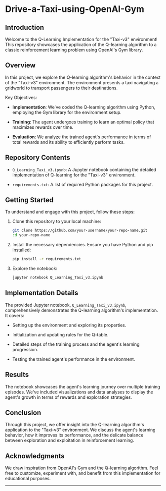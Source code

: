 # Drive-a-Taxi-using-OpenAI-Gym

## Introduction

Welcome to the Q-Learning Implementation for the "Taxi-v3" environment! This repository showcases the application of the Q-learning algorithm to a classic reinforcement learning problem using OpenAI's Gym library.

## Overview

In this project, we explore the Q-learning algorithm's behavior in the context of the "Taxi-v3" environment. The environment presents a taxi navigating a gridworld to transport passengers to their destinations.

Key Objectives:

- **Implementation**: We've coded the Q-learning algorithm using Python, employing the Gym library for the environment setup.
  
- **Training**: The agent undergoes training to learn an optimal policy that maximizes rewards over time.

- **Evaluation**: We analyze the trained agent's performance in terms of total rewards and its ability to efficiently perform tasks.

## Repository Contents

- `Q_Learning_Taxi_v3.ipynb`: A Jupyter notebook containing the detailed implementation of Q-learning for the "Taxi-v3" environment.
  
- `requirements.txt`: A list of required Python packages for this project.

## Getting Started

To understand and engage with this project, follow these steps:

1. Clone this repository to your local machine:
   
   ```bash
   git clone https://github.com/your-username/your-repo-name.git
   cd your-repo-name
   ```
   
2. Install the necessary dependencies. Ensure you have Python and pip installed:
   
   ```bash
   pip install -r requirements.txt
   ```
   
3. Explore the notebook:
   
   ```bash
   jupyter notebook Q_Learning_Taxi_v3.ipynb
   ```

## Implementation Details

The provided Jupyter notebook, `Q_Learning_Taxi_v3.ipynb`, comprehensively demonstrates the Q-learning algorithm's implementation. It covers:

- Setting up the environment and exploring its properties.
  
- Initialization and updating rules for the Q-table.
  
- Detailed steps of the training process and the agent's learning progression.
  
- Testing the trained agent's performance in the environment.

## Results

The notebook showcases the agent's learning journey over multiple training episodes. We've included visualizations and data analyses to display the agent's growth in terms of rewards and exploration strategies.

## Conclusion

Through this project, we offer insight into the Q-learning algorithm's application to the "Taxi-v3" environment. We discuss the agent's learning behavior, how it improves its performance, and the delicate balance between exploration and exploitation in reinforcement learning.


## Acknowledgments

We draw inspiration from OpenAI's Gym and the Q-learning algorithm. Feel free to customize, experiment with, and benefit from this implementation for educational purposes.

---


